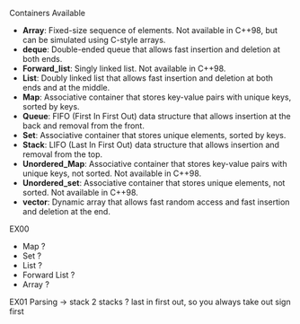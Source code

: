 Containers Available

- **Array**: Fixed-size sequence of elements. Not available in C++98, but can be simulated using C-style arrays.
- **deque**: Double-ended queue that allows fast insertion and deletion at both ends.
- **Forward_list**: Singly linked list. Not available in C++98.
- **List**: Doubly linked list that allows fast insertion and deletion at both ends and at the middle.
- **Map**: Associative container that stores key-value pairs with unique keys, sorted by keys.
- **Queue**: FIFO (First In First Out) data structure that allows insertion at the back and removal from the front.
- **Set**: Associative container that stores unique elements, sorted by keys.
- **Stack**: LIFO (Last In First Out) data structure that allows insertion and removal from the top.
- **Unordered_Map**: Associative container that stores key-value pairs with unique keys, not sorted. Not available in C++98.
- **Unordered_set**: Associative container that stores unique elements, not sorted. Not available in C++98.
- **vector**: Dynamic array that allows fast random access and fast insertion and deletion at the end.

EX00 

- Map ?
- Set ?
- List ?
- Forward List ?
- Array ?

EX01 
    Parsing -> stack
     2 stacks ?
    last in first out, so you always take out sign first

